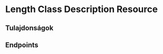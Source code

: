 # Length Class Description Resource

## Tulajdonságok

<ResourceProperties :resource="'length_class_description'" :lang="'hu'"/>

## Endpoints

[//]: <> (GET ENDPOINT)
<ResourceEndpoint :resource="'length_class_description'" :endpoint="'get'" :lang="'hu'">

<template v-slot:responseJSON>

<<< @/docs/fixtures/api/length_class_description/response/json/get_id.json

</template>

<template v-slot:responseXML>

<<< @/docs/fixtures/api/length_class_description/response/xml/get_id.xml

</template>

</ResourceEndpoint>

[//]: <> (GETCOLLECTION ENDPOINT)
<ResourceEndpoint :resource="'length_class_description'" :endpoint="'getCollection'" :lang="'hu'">

<template v-slot:responseJSON>

<<< @/docs/fixtures/api/length_class_description/response/json/get_page.json

</template>

<template v-slot:responseXML>

<<< @/docs/fixtures/api/length_class_description/response/xml/get_page.xml

</template>

</ResourceEndpoint>

